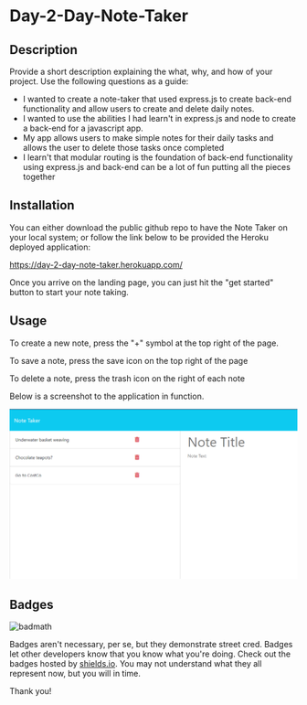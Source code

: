 # Day-2-Day-Note-Taker

## Description

Provide a short description explaining the what, why, and how of your project. Use the following questions as a guide:

- I wanted to create a note-taker that used express.js to create back-end functionality and allow users to create and delete daily notes.
- I wanted to use the abilities I had learn't in express.js and node to create a back-end for a javascript app.
- My app allows users to make simple notes for their daily tasks and allows the user to delete those tasks once completed
- I learn't that modular routing is the foundation of back-end functionality using express.js and back-end can be a lot of fun putting all the pieces together


## Installation

You can either download the public github repo to have the Note Taker on your local system; or follow the link below to be provided the Heroku deployed application:

https://day-2-day-note-taker.herokuapp.com/

Once you arrive on the landing page, you can just hit the "get started" button to start your note taking.



## Usage

To create a new note, press the "+" symbol at the top right of the page.

To save a note, press the save icon on the top right of the page

To delete a note, press the trash icon on the right of each note

Below is a screenshot to the application in function. 

![Note-taker Screencap](/img/Screencap.PNG)



## Badges

![badmath](https://img.shields.io/github/languages/top/lernantino/badmath)

Badges aren't necessary, per se, but they demonstrate street cred. Badges let other developers know that you know what you're doing. Check out the badges hosted by [shields.io](https://shields.io/). You may not understand what they all represent now, but you will in time.


Thank you!
